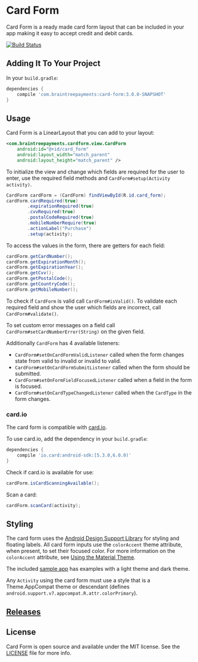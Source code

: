 # Card Form

Card Form is a ready made card form layout that can be included in your app making it easy to
accept credit and debit cards.

[![Build Status](https://travis-ci.org/braintree/android-card-form.svg?branch=master)](https://travis-ci.org/braintree/android-card-form)

## Adding It To Your Project

In your `build.gradle`:

```groovy
dependencies {
    compile 'com.braintreepayments:card-form:3.0.0-SNAPSHOT'
}
```

## Usage

Card Form is a LinearLayout that you can add to your layout:

```xml
<com.braintreepayments.cardform.view.CardForm
    android:id="@+id/card_form"
    android:layout_width="match_parent"
    android:layout_height="match_parent" />
```

To initialize the view and change which fields are required for the user to enter, use the required
field methods and `CardForm#setup(Activity activity)`.

```java
CardForm cardForm = (CardForm) findViewById(R.id.card_form);
cardForm.cardRequired(true)
        .expirationRequired(true)
        .cvvRequired(true)
        .postalCodeRequired(true)
        .mobileNumberRequire(true)
        .actionLabel("Purchase")
        .setup(activity);
```

To access the values in the form, there are getters for each field:

```java
cardForm.getCardNumber();
cardForm.getExpirationMonth();
cardForm.getExpirationYear();
cardForm.getCvv();
cardForm.getPostalCode();
cardForm.getCountryCode();
cardForm.getMobileNumber();
```

To check if `CardForm` is valid call `CardForm#isValid()`. To validate each required field
and show the user which fields are incorrect, call `CardForm#validate()`.

To set custom error messages on a field call `CardForm#setCardNumberError(String)` on the given field.

Additionally `CardForm` has 4 available listeners:

* `CardForm#setOnCardFormValidListener` called when the form changes state from valid to invalid or invalid to valid.
* `CardForm#setOnCardFormSubmitListener` called when the form should be submitted.
* `CardForm#setOnFormFieldFocusedListener` called when a field in the form is focused.
* `CardForm#setOnCardTypeChangedListener` called when the `CardType` in the form changes.

### card.io

The card form is compatible with [card.io](https://github.com/card-io/card.io-Android-SDK).

To use card.io, add the dependency in your `build.gradle`:

```groovy
dependencies {
    compile 'io.card:android-sdk:[5.3.0,6.0.0)'
}
```

Check if card.io is available for use:

```java
cardForm.isCardScanningAvailable();
```

Scan a card:

```java
cardForm.scanCard(activity);
```

## Styling

The card form uses the [Android Design Support Library](http://android-developers.blogspot.com/2015/05/android-design-support-library.html)
for styling and floating labels. All card form inputs use the `colorAccent` theme attribute, when present,
to set their focused color. For more information on the `colorAccent` attribute, see
[Using the Material Theme](https://developer.android.com/training/material/theme.html).

The included [sample app](https://github.com/braintree/android-card-form/tree/master/Sample) has examples with a light theme and dark theme.

Any `Activity` using the card form must use a style that is a Theme.AppCompat theme or descendant (defines `android.support.v7.appcompat.R.attr.colorPrimary`).

## [Releases](https://github.com/braintree/android-card-form/releases)

## License

Card Form is open source and available under the MIT license. See the [LICENSE](LICENSE) file for more info.
